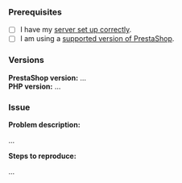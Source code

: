 ### Prerequisites

- [ ] I have my [server set up correctly](https://github.com/wirecard/prestashop-ee/wiki/Installation#requirements).
- [ ] I am using a [supported version of PrestaShop](https://github.com/wirecard/prestashop-ee/wiki#download-prestashop-shop-module).

### Versions

**PrestaShop version:** ...  
**PHP version:** ...  

### Issue

**Problem description:**

...


**Steps to reproduce:**

...
